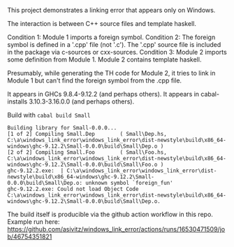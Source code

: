 This project demonstrates a linking error that appears only on Windows.

The interaction is between C++ source files and template haskell.

Condition 1: Module 1 imports a foreign symbol.
Condition 2: The foreign symbol is defined in a '.cpp' file (not '.c'). The '.cpp' source file is included in the package via c-sources or cxx-sources.
Condition 3: Module 2 imports some definition from Module 1. Module 2 contains template haskell.

Presumably, while generating the TH code for Module 2, it tries to link in Module 1 but can't find the foreign symbol from the .cpp file.

It appears in GHCs 9.8.4-9.12.2 (and perhaps others).
It appears in cabal-installs 3.10.3-3.16.0.0 (and perhaps others).

Build with `cabal build Small`

```
Building library for Small-0.0.0...
[1 of 2] Compiling Small.Dep        ( Small\Dep.hs, C:\a\windows_link_error\windows_link_error\dist-newstyle\build\x86_64-windows\ghc-9.12.2\Small-0.0.0\build\Small\Dep.o )
[2 of 2] Compiling Small.Foo        ( Small\Foo.hs, C:\a\windows_link_error\windows_link_error\dist-newstyle\build\x86_64-windows\ghc-9.12.2\Small-0.0.0\build\Small\Foo.o )
ghc-9.12.2.exe:  | C:\a\windows_link_error\windows_link_error\dist-newstyle\build\x86_64-windows\ghc-9.12.2\Small-0.0.0\build\Small\Dep.o: unknown symbol `foreign_fun'
ghc-9.12.2.exe: Could not load Object Code C:\a\windows_link_error\windows_link_error\dist-newstyle\build\x86_64-windows\ghc-9.12.2\Small-0.0.0\build\Small\Dep.o.
```

The build itself is producible via the github action workflow in this repo. Example run here:
https://github.com/asivitz/windows_link_error/actions/runs/16530471509/job/46754351821
